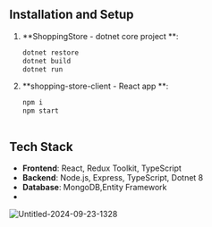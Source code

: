 

## Installation and Setup
   
1. **ShoppingStore - dotnet core project **:
   ```bash
   dotnet restore
   dotnet build
   dotnet run

2. **shopping-store-client - React app **:
   ```bash
   npm i 
   npm start

   

## Tech Stack
- **Frontend**: React, Redux Toolkit, TypeScript
- **Backend**: Node.js, Express, TypeScript, Dotnet 8
- **Database**: MongoDB,Entity Framework
- 



![Untitled-2024-09-23-1328](https://github.com/user-attachments/assets/254ef67d-9480-4b03-91fd-dd8e4b39a59a)
